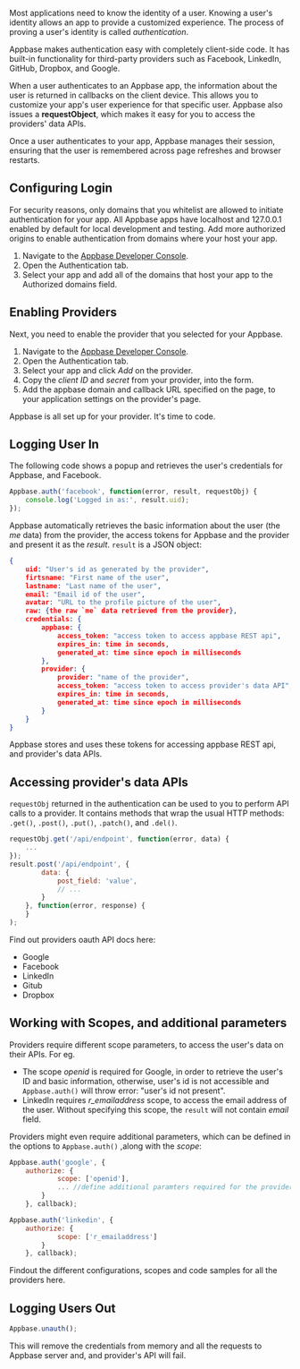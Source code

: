 Most applications need to know the identity of a user. Knowing a user's identity allows an app to provide a customized experience. The process of proving a user's identity is called _authentication_.

Appbase makes authentication easy with completely client-side code. It has built-in functionality for third-party providers such as Facebook, LinkedIn, GitHub, Dropbox, and Google.

When a user authenticates to an Appbase app, the information about the user is returned in callbacks on the client device. This allows you to customize your app's user experience for that specific user. Appbase also issues a __requestObject__, which makes it easy for you to access the providers' data APIs.

Once a user authenticates to your app, Appbase manages their session, ensuring that the user is remembered across page refreshes and browser restarts.

## Configuring Login

For security reasons, only domains that you whitelist are allowed to initiate authentication for your app.  All Appbase apps have localhost and 127.0.0.1 enabled by default for local development and testing. Add more authorized origins to enable authentication from domains where your host your app.

1. Navigate to the [Appbase Developer Console](http://appbase.io/developer/).
2. Open the Authentication tab.
3. Select your app and add all of the domains that host your app to the Authorized domains field.

## Enabling Providers

Next, you need to enable the provider that you selected for your Appbase.

1. Navigate to the [Appbase Developer Console](http://appbase.io/developer/).
2. Open the Authentication tab.
3. Select your app and click _Add_ on the provider.
4. Copy the _client ID_ and _secret_ from your provider, into the form.
5. Add the appbase domain and callback URL specified on the page, to your application settings on the provider's page.

Appbase is all set up for your provider. It's time to code.

## Logging User In

The following code shows a popup and retrieves the user's credentials for Appbase, and Facebook.
```js
Appbase.auth('facebook', function(error, result, requestObj) {
	console.log('Logged in as:', result.uid); 
});
```
Appbase automatically retrieves the basic information about the user (the _me_ data) from the provider, the access tokens for Appbase and the provider and present it as the _result_.
`result` is a JSON object:
```json
{
	uid: "User's id as generated by the provider",
	firtsname: "First name of the user",
	lastname: "Last name of the user",
	email: "Email id of the user",
	avatar: "URL to the profile picture of the user",
	raw: {the raw `me` data retrieved from the provider},
	credentials: {
		appbase: {
			access_token: "access token to access appbase REST api",
			expires_in: time in seconds,
			generated_at: time since epoch in milliseconds
		},
		provider: {
			provider: "name of the provider",
			access_token: "access token to access provider's data API",
			expires_in: time in seconds,
			generated_at: time since epoch in milliseconds 
		}
	}
}
```
Appbase stores and uses these tokens for accessing appbase REST api, and provider's data APIs.

## Accessing provider's data APIs
`requestObj` returned in the authentication can be used to you to perform API calls to a provider. It contains methods that wrap the usual HTTP methods: `.get()`, `.post()`, `.put()`, `.patch()`, and `.del()`.
```js
requestObj.get('/api/endpoint', function(error, data) {
	...
});
result.post('/api/endpoint', {
		data: {
			post_field: 'value',
	        // ...
		}
	}, function(error, response) {
	}
);
```
Find out providers oauth API docs here:

 - Google
 - Facebook
 - LinkedIn
 - Gitub
 - Dropbox

## Working with Scopes, and additional parameters
Providers require different scope parameters, to access the user's data on their APIs. 
For eg. 

- The scope _openid_ is required for Google, in order to retrieve the user's ID and basic information, otherwise, user's id is not accessible and `Appbase.auth()` will throw  error: "user's id not present".
- LinkedIn requires *r_emailaddress* scope, to access the email address of the user. Without specifying this scope, the `result` will not contain _email_ field.

Providers might even require additional parameters, which can be defined in the options to `Appbase.auth()` ,along with the _scope_:
```js
Appbase.auth('google', {
	authorize: {
			scope: ['openid'],
			... //define additional paramters required for the provider here
		}
	}, callback);

Appbase.auth('linkedin', {
	authorize: {
			scope: ['r_emailaddress']
		}
	}, callback);
```

Findout the different configurations, scopes and code samples for all the providers here.

## Logging Users Out
```js
Appbase.unauth();
```

This will remove the credentials from memory and all the requests to Appbase server and, and provider's API will fail.